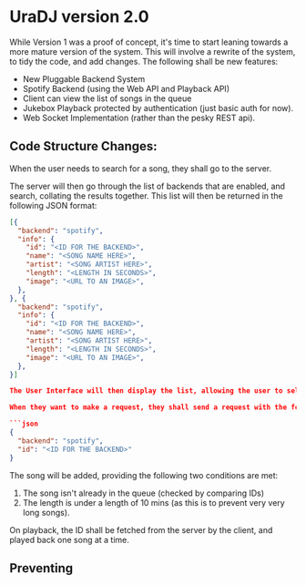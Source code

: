 # UraDJ version 2.0
While Version 1 was a proof of concept, it's time to start leaning towards a more
mature version of the system. This will involve a rewrite of the system,
to tidy the code, and add changes. The following shall be new features:

- New Pluggable Backend System
- Spotify Backend (using the Web API and Playback API)
- Client can view the list of songs in the queue
- Jukebox Playback protected by authentication (just basic auth for now).
- Web Socket Implementation (rather than the pesky REST api).

## Code Structure Changes:

When the user needs to search for a song, they shall go to the server.

The server will then go through the list of backends that are enabled, and search,
collating the results together. This list will then be returned in the following
JSON format:

```json
[{
  "backend": "spotify",
  "info": {
    "id": "<ID FOR THE BACKEND>",
    "name": "<SONG NAME HERE>",
    "artist": "<SONG ARTIST HERE>",
    "length": "<LENGTH IN SECONDS>",
    "image": "<URL TO AN IMAGE>",
  },
}, {
  "backend": "spotify",
  "info": {
    "id": "<ID FOR THE BACKEND>",
    "name": "<SONG NAME HERE>",
    "artist": "<SONG ARTIST HERE>",
    "length": "<LENGTH IN SECONDS>",
    "image": "<URL TO AN IMAGE>",
  },
}]

The User Interface will then display the list, allowing the user to select their song of choice.

When they want to make a request, they shall send a request with the following information:

```json
{
  "backend": "spotify",
  "id": "<ID FOR THE BACKEND>"
}
```
The song will be added, providing the following two conditions are met:
1. The song isn't already in the queue (checked by comparing IDs)
2. The length is under a length of 10 mins (as this is to prevent very very long songs).

On playback, the ID shall be fetched from the server by the client, and played back
one song at a time.

## Preventing
